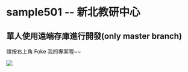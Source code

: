 sample501 -- 新北教研中心
=========

## 單人使用遠端存庫進行開發(only master branch)

請按右上角 Foke 我的專案喔~~

![](https://db.tt/Xn6Zx2fM)